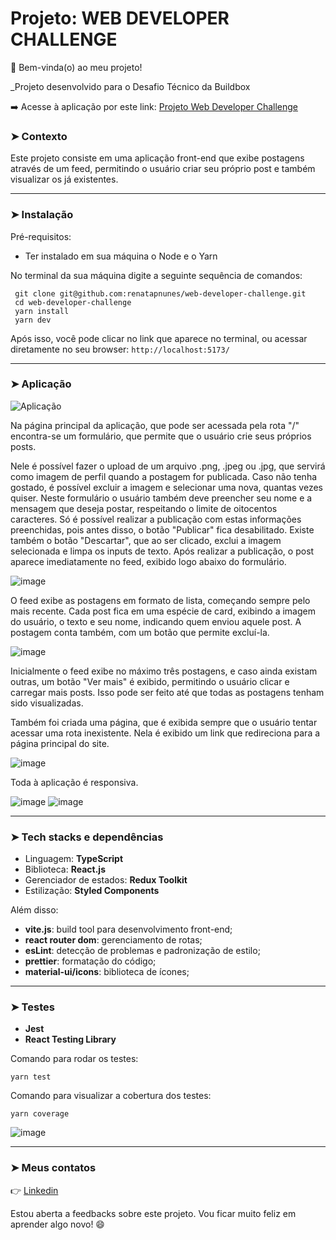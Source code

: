 # Projeto: WEB DEVELOPER CHALLENGE
👋 Bem-vinda(o) ao meu projeto! 

_Projeto desenvolvido para o Desafio Técnico da Buildbox

➡️ Acesse à aplicação por este link: [Projeto Web Developer Challenge](https://web-developer-challenge-ij1d.vercel.app/)

### ➤ Contexto
Este projeto consiste em uma aplicação front-end que exibe postagens através de um feed,
permitindo o usuário criar seu próprio post e também visualizar os já existentes.

---
### ➤ Instalação
Pré-requisitos:

 - Ter instalado em sua máquina o Node e o Yarn
 
 No terminal da sua máquina digite a seguinte sequência de comandos:

     git clone git@github.com:renatapnunes/web-developer-challenge.git
     cd web-developer-challenge
     yarn install
     yarn dev
Após isso, você pode clicar no link que aparece no terminal, ou acessar diretamente no seu browser:
`http://localhost:5173/`

---
### ➤ Aplicação

![Aplicação](https://github.com/renatapnunes/web-developer-challenge/blob/main/public/aplicacao.gif)

Na página principal da aplicação, que pode ser acessada pela rota "/" encontra-se um formulário, que permite que o usuário crie seus próprios posts.

Nele é possível fazer o upload de um arquivo .png, .jpeg ou .jpg, que servirá como imagem de perfil quando a postagem for publicada. Caso não tenha gostado, é possível excluir a imagem e selecionar uma nova, quantas vezes quiser.
Neste formulário o usuário também deve preencher seu nome e a mensagem que deseja postar, respeitando o limite de oitocentos caracteres. Só é possível realizar a publicação com estas informações preenchidas, pois antes disso, o botão "Publicar" fica desabilitado.
Existe também o botão "Descartar", que ao ser clicado, exclui a imagem selecionada e limpa os inputs de texto.
Após realizar a publicação, o post aparece imediatamente no feed, exibido logo abaixo do formulário.

![image](https://github.com/renatapnunes/web-developer-challenge/assets/82226758/30db2205-9b28-49ce-84b9-eabdbf1e5153)

O feed exibe as postagens em formato de lista, começando sempre pelo mais recente.
Cada post fica em uma espécie de card, exibindo a imagem do usuário, o texto e seu nome, indicando quem enviou aquele post.
A postagem conta também, com um botão que permite excluí-la.

![image](https://github.com/renatapnunes/web-developer-challenge/assets/82226758/6b2168a1-f311-4a54-b03f-63dfc80c74fb)

Inicialmente o feed exibe no máximo três postagens, e caso ainda existam outras, um botão "Ver mais" é exibido, permitindo o usuário clicar e carregar mais posts. Isso pode ser feito até que todas as postagens tenham sido visualizadas.

Também foi criada uma página, que é exibida sempre que o usuário tentar acessar uma rota inexistente. Nela é exibido um link que redireciona para a página principal do site.

![image](https://github.com/renatapnunes/web-developer-challenge/assets/82226758/5325e606-36d8-445a-b191-c5bd10a57105)


Toda à aplicação é responsiva.

![image](https://github.com/renatapnunes/web-developer-challenge/assets/82226758/2aabd2ee-6846-4e3a-9481-0f4da3144134) ![image](https://github.com/renatapnunes/web-developer-challenge/assets/82226758/c7f53072-2325-4276-83b4-e0d6e60d54db)



---
### ➤ Tech stacks e dependências
- Linguagem: **TypeScript**
- Biblioteca: **React.js**
- Gerenciador de estados: **Redux Toolkit**
- Estilização: **Styled Components**

Além disso:

- **vite.js**: build tool para desenvolvimento front-end;
- **react router dom**: gerenciamento de rotas;
-   **esLint**: detecção de problemas e padronização de estilo;
- **prettier**: formatação do código;
- **material-ui/icons**: biblioteca de ícones;

---
### ➤ Testes
- **Jest**
- **React Testing Library**


Comando para rodar os testes:

    yarn test

Comando para visualizar a cobertura dos testes:

    yarn coverage

![image](https://github.com/renatapnunes/web-developer-challenge/assets/82226758/44053470-ce4a-416f-9649-24a378d74312)


---
### ➤ Meus contatos
👉 [Linkedin](https://www.linkedin.com/in/renata-p-nunes/)

Estou aberta a feedbacks sobre este projeto.
Vou ficar muito feliz em aprender algo novo! 😄
